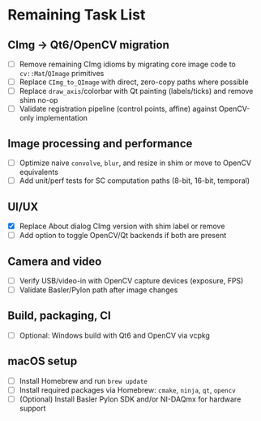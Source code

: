 # Remaining Task List

## CImg → Qt6/OpenCV migration
- [ ] Remove remaining CImg idioms by migrating core image code to `cv::Mat`/`QImage` primitives
- [ ] Replace `CImg_to_QImage` with direct, zero-copy paths where possible
- [ ] Replace `draw_axis`/colorbar with Qt painting (labels/ticks) and remove shim no-op
- [ ] Validate registration pipeline (control points, affine) against OpenCV-only implementation

## Image processing and performance
- [ ] Optimize naive `convolve`, `blur`, and resize in shim or move to OpenCV equivalents
- [ ] Add unit/perf tests for SC computation paths (8-bit, 16-bit, temporal)

## UI/UX
  - [x] Replace About dialog CImg version with shim label or remove
- [ ] Add option to toggle OpenCV/Qt backends if both are present

## Camera and video
- [ ] Verify USB/video-in with OpenCV capture devices (exposure, FPS)
- [ ] Validate Basler/Pylon path after image changes

## Build, packaging, CI
- [ ] Optional: Windows build with Qt6 and OpenCV via vcpkg

## macOS setup
- [ ] Install Homebrew and run `brew update`
- [ ] Install required packages via Homebrew: `cmake`, `ninja`, `qt`, `opencv`
- [ ] (Optional) Install Basler Pylon SDK and/or NI-DAQmx for hardware support